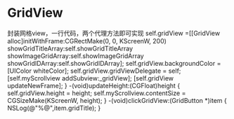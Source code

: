 # GridView
封装网格view，一行代码，两个代理方法即可实现
 self.gridView =[[GridView alloc]initWithFrame:CGRectMake(0, 0, KScreenW, 200) showGridTitleArray:self.showGridTitleArray showImageGridArray:self.showImageGridArray showGridIDArray:self.showGridIDArray];
    self.gridView.backgroundColor = [UIColor whiteColor];
    self.gridView.gridViewDelegate = self;
    [self.myScrollview addSubview:_gridView];
    [self.gridView updateNewFrame];
}
-(void)updateHeight:(CGFloat)height
{
    self.gridView.height = height;
    self.myScrollview.contentSize = CGSizeMake(KScreenW, height);
}
-(void)clickGridView:(GridButton *)item
{
    NSLog(@"%@",item.gridTitle);
}
